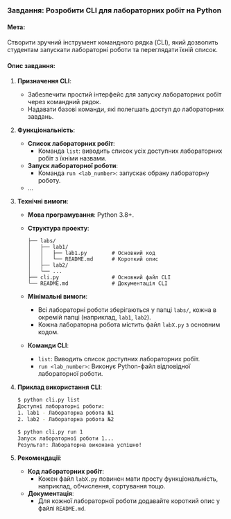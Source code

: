### Завдання: Розробити CLI для лабораторних робіт на Python

#### Мета:
Створити зручний інструмент командного рядка (CLI), який дозволить студентам запускати лабораторні роботи та переглядати їхній список.

#### Опис завдання:

1. **Призначення CLI**:
    - Забезпечити простий інтерфейс для запуску лабораторних робіт через командний рядок.
    - Надавати базові команди, які полегшать доступ до лабораторних завдань.

2. **Функціональність**:
    - **Список лабораторних робіт**:
        - Команда `list`: виводить список усіх доступних лабораторних робіт з їхніми назвами.
    - **Запуск лабораторної роботи**:
        - Команда `run <lab_number>`: запускає обрану лабораторну роботу.
    - ...

3. **Технічні вимоги**:
    - **Мова програмування**: Python 3.8+.
    - **Структура проекту**:

      ```
      ├── labs/
      │   ├── lab1/
      │   │   ├── lab1.py        # Основний код
      │   │   └── README.md      # Короткий опис
      │   ├── lab2/
      │   └── ...
      ├── cli.py                 # Основний файл CLI
      └── README.md              # Документація CLI
      ```

    - **Мінімальні вимоги**:
        - Всі лабораторні роботи зберігаються у папці `labs/`, кожна в окремій папці (наприклад, `lab1`, `lab2`).
        - Кожна лабораторна робота містить файл `labX.py` з основним кодом.
    - **Команди CLI**:
        - `list`: Виводить список доступних лабораторних робіт.
        - `run <lab_number>`: Виконує Python-файл відповідної лабораторної роботи.

4. **Приклад використання CLI**:

   ```bash
   $ python cli.py list
   Доступні лабораторні роботи:
   1. lab1 - Лабораторна робота №1
   2. lab2 - Лабораторна робота №2

   $ python cli.py run 1
   Запуск лабораторної роботи 1...
   Результат: Лабораторна виконана успішно!
   ```
5. **Рекомендації**:
    - **Код лабораторних робіт**:
        - Кожен файл `labX.py` повинен мати просту функціональність, наприклад, обчислення, сортування тощо.
    - **Документація**:
        - Для кожної лабораторної роботи додавайте короткий опис у файлі `README.md`.


